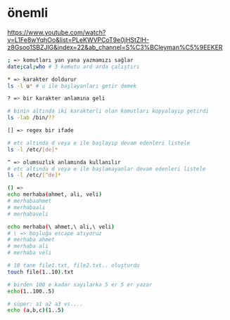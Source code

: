 # önemli 

https://www.youtube.com/watch?v=L1Fe8wYqhOo&list=PLeKWVPCoT9e0jHStZlH-z8Gsoo1SBZJlG&index=22&ab_channel=S%C3%BCleyman%C5%9EEKER



```bash
; => komutları yan yana yazmamızı sağlar
date;cal;who # 3 komutu ard arda çalıştırı

* => karakter doldurur
ls -l u* # u ile başlayanları getir demek

? => bir karakter anlamına geli

# binin altında iki karakterli olan komutları kopyalayıp getirdi
ls -lab /bin/?? 

[] => regex bir ifade

# etc altında d veya e ile başlayıp devam edenleri listele
ls -l /etc/[de]* 

^ => olumsuzlık anlamında kullanılır
# etc altında d veya e ile başlamayanlar devam edenleri listele
ls -l /etc/[^de]* 

() => 
echo merhaba(ahmet, ali, veli)
# merhabaahmet
# merhabaali
# merhabaveli

echo merhaba(\ ahmet,\ ali,\ veli)
# \ => boşluğa escape atıyoruz
# merhaba ahmet
# merhaba ali
# merhaba veli

# 10 tane file1.txt, file2.txt.. oluşturdu
touch file(1..10).txt 

# birden 100 e kadar sayılarka 5 er 5 er yazar
echo(1..100..5)

# süper: a1 a2 a3 vs....
echo (a,b,c)(1..5)
```

